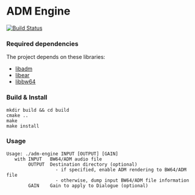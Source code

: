 # ADM Engine

[![Build Status](https://travis-ci.org/media-cloud-ai/adm_engine.svg?branch=master)](https://travis-ci.org/media-cloud-ai/adm_engine)

### Required dependencies

The project depends on these libraries:
- [libadm](https://github.com/IRT-Open-Source/libadm/)
- [libear](https://github.com/ebu/libear)
- [libbw64](https://github.com/IRT-Open-Source/libbw64)

### Build & Install
```
mkdir build && cd build
cmake ..
make
make install
```

### Usage
```
Usage: ./adm-engine INPUT [OUTPUT] [GAIN]
   with INPUT   BW64/ADM audio file
        OUTPUT  Destination directory (optional)
                  - if specified, enable ADM rendering to BW64/ADM file
                  - otherwise, dump input BW64/ADM file information
        GAIN    Gain to apply to Dialogue (optional)
```
